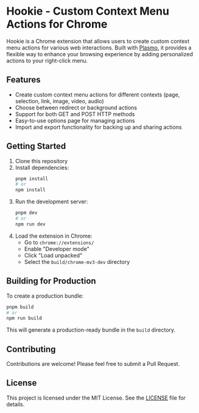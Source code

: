# Hookie - Custom Context Menu Actions for Chrome

Hookie is a Chrome extension that allows users to create custom context menu actions for various web interactions. Built with [Plasmo](https://docs.plasmo.com/), it provides a flexible way to enhance your browsing experience by adding personalized actions to your right-click menu.

## Features

- Create custom context menu actions for different contexts (page, selection, link, image, video, audio)
- Choose between redirect or background actions
- Support for both GET and POST HTTP methods
- Easy-to-use options page for managing actions
- Import and export functionality for backing up and sharing actions

## Getting Started

1. Clone this repository
2. Install dependencies:
   ```bash
   pnpm install
   # or
   npm install
   ```
3. Run the development server:
   ```bash
   pnpm dev
   # or
   npm run dev
   ```
4. Load the extension in Chrome:
   - Go to `chrome://extensions/`
   - Enable "Developer mode"
   - Click "Load unpacked"
   - Select the `build/chrome-mv3-dev` directory

## Building for Production

To create a production bundle:

```bash
pnpm build
# or
npm run build
```

This will generate a production-ready bundle in the `build` directory.

## Contributing

Contributions are welcome! Please feel free to submit a Pull Request.

## License

This project is licensed under the MIT License. See the [LICENSE](LICENSE) file for details.

